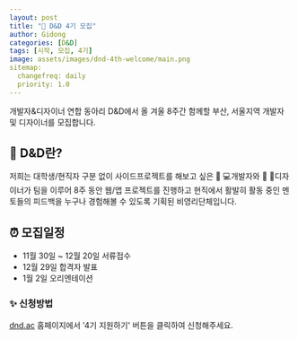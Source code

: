```yaml
---
layout: post
title: "📢 D&D 4기 모집"
author: Gidong
categories: [D&D]
tags: [시작, 모집, 4기]
image: assets/images/dnd-4th-welcome/main.png
sitemap:
  changefreq: daily
  priority: 1.0
---
```


개발자&디자이너 연합 동아리 D&D에서 올 겨울 8주간 함께할 부산, 서울지역 개발자 및 디자이너를 모집합니다.

## 📌 D&D란?
저희는 대학생/현직자 구분 없이 사이드프로젝트를 해보고 싶은 👩 💻개발자와 👩 🎨디자이너가 팀을 이루어 8주 동안 웹/앱 프로젝트를 진행하고 현직에서 활발히 활동 중인 멘토들의 피드백을 누구나 경험해볼 수 있도록 기획된 비영리단체입니다.

## ⏰ 모집일정
-   11월 30일 ~ 12월 20일 서류접수
-   12월 29일 합격자 발표
-   1월 2일 오리엔테이션

### ✨ 신청방법
[dnd.ac](https://dnd.ac) 홈페이지에서 '4기 지원하기' 버튼을 클릭하여 신청해주세요.